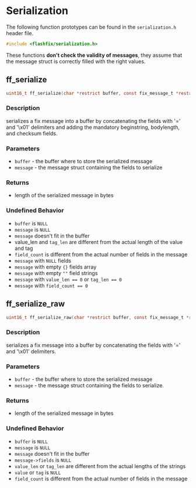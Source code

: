 # Serialization

The following function prototypes can be found in the `serialization.h` header file.

```c
#include <flashfix/serialization.h>
```

These functions **don't check the validity of messages**, they assume that the message struct is correctly filled with the right values.

## ff_serialize

```c
uint16_t ff_serialize(char *restrict buffer, const fix_message_t *restrict message);
```

### Description

serializes a fix message into a buffer by concatenating the fields with '=' and '\x01' delimiters and adding the mandatory beginstring, bodylength, and checksum fields.

### Parameters

- `buffer` - the buffer where to store the serialized message
- `message` - the message struct containing the fields to serialize

### Returns

- length of the serialized message in bytes

### Undefined Behavior

- `buffer` is `NULL`
- `message` is `NULL`
- `message` doesn't fit in the buffer
- value_len and `tag_len` are different from the actual length of the value and tag
- `field_count` is different from the actual number of fields in the message
- `message` with `NULL` fields
- `message` with empty `{}` fields array
- `message` with empty `""` field strings 
- `message` with `value_len == 0` or `tag_len == 0`
- `message` with `field_count == 0`

## ff_serialize_raw

```c
uint16_t ff_serialize_raw(char *restrict buffer, const fix_message_t *restrict message);
```

### Description
serializes a fix message into a buffer by concatenating the fields with '=' and '\x01' delimiters.

### Parameters

- `buffer` - the buffer where to store the serialized message
- `message` - the message struct containing the fields to serialize.

### Returns

- length of the serialized message in bytes

### Undefined Behavior

- `buffer` is `NULL`
- `message` is `NULL`
- `message` doesn't fit in the buffer
- `message->fields` is `NULL`
- `value_len` or `tag_len` are different from the actual lengths of the strings
- `value` or `tag` is `NULL`
- `field_count` is different from the actual number of fields in the message